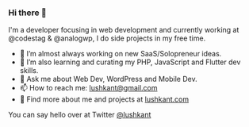 ### Hi there 👋

I'm a developer focusing in web development and currently working at @codestag & @analogwp, I do side projects in my free time.

* 🔭 I’m almost always working on new SaaS/Solopreneur ideas.  
* 🌱 I’m also learning and curating my PHP, JavaScript and Flutter dev skills.  
* 💬 Ask me about Web Dev, WordPress and Mobile Dev.
* 📫 How to reach me: lushkant@gmail.com
* 📝 Find more about me and projects at [lushkant.com](https://lushkant.com)

You can say hello over at Twitter [@lushkant](https://twitter.com/lushkant)
